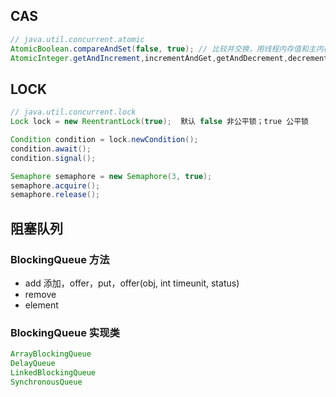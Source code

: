 ## CAS

   ```java
   // java.util.concurrent.atomic
   AtomicBoolean.compareAndSet(false, true); // 比较并交换，用线程内存值和主内存值比较，如果相同则执行，否则自旋锁更新线程内存值直至相同
   AtomicInteger.getAndIncrement,incrementAndGet,getAndDecrement,decrementAndGet // 原子执行 ++ --，前者返回更新前后者返回更新后
   ```

## LOCK

```java
// java.util.concurrent.lock
Lock lock = new ReentrantLock(true);  默认 false 非公平锁；true 公平锁

Condition condition = lock.newCondition();
condition.await();
condition.signal();

Semaphore semaphore = new Semaphore(3, true);
semaphore.acquire();
semaphore.release();
```

## 阻塞队列

### BlockingQueue 方法
  * add 添加，offer，put，offer(obj, int timeunit, status)
  * remove
  * element 

### BlockingQueue 实现类

```java
ArrayBlockingQueue
DelayQueue
LinkedBlockingQueue
SynchronousQueue
```